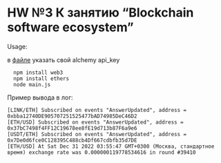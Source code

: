# HW №3 К занятию “Blockchain software ecosystem”
Usage:

в [файле](https://github.com/Soboleva-Alyona/blockchain-hw3/blob/main/data/api_key.json) указать свой alchemy api_key

```
  npm install web3
  npm install ethers
  node main.js
```

Пример вывода в лог:
```
[LINK/ETH] Subscribed on events "AnswerUpdated", address = 0xbba12740DE905707251525477bAD74985DeC46D2
[ETH/USD] Subscribed on events "AnswerUpdated", address = 0x37bC7498f4FF12C19678ee8fE19d713b87F6a9e6
[USDT/ETH] Subscribed on events "AnswerUpdated", address = 0x7De0d6fce0C128395C488cb4Df667cdbfb35d7DE
[ETH/USD] At Sat Dec 31 2022 03:55:47 GMT+0300 (Москва, стандартное время) exchange rate was 0.000000119778534616 in round #39410
```
